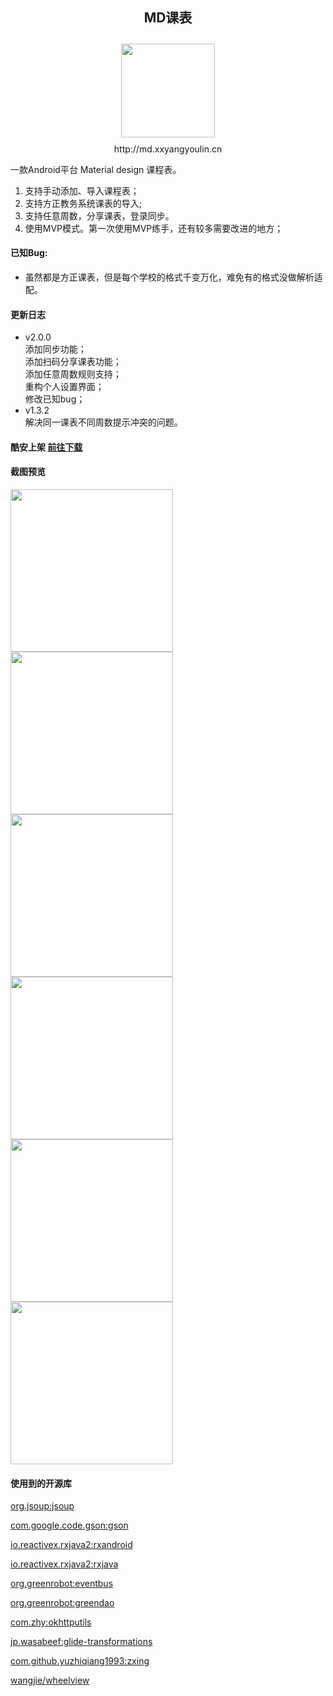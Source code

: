 <div align=center><h2 style="width:100%;text-align:center">MD课表</h2></div>

<div align=center><img style="display:black;margin:10px auto;" src="https://github.com/mnnyang/GzuClassSchedule/blob/master/img/ic_launcher-web.png" width="150" height="auto"/></div>
<div align=center>http://md.xxyangyoulin.cn</div>
  
    
一款Android平台 Material design 课程表。

<!--more-->

1. 支持手动添加、导入课程表；
2. 支持方正教务系统课表的导入;
3. 支持任意周数，分享课表，登录同步。
4. 使用MVP模式。第一次使用MVP练手，还有较多需要改进的地方；


#### 已知Bug: 
- 虽然都是方正课表，但是每个学校的格式千变万化，难免有的格式没做解析适配。

#### 更新日志
- v2.0.0  
    添加同步功能；  
    添加扫码分享课表功能；  
    添加任意周数规则支持；  
    重构个人设置界面；  
    修改已知bug；  
- v1.3.2  
    解决同一课表不同周数提示冲突的问题。  

#### **酷安上架 [前往下载](https://www.coolapk.com/apk/com.mnnyang.gzuclassschedule)**

#### 截图预览

<img src="https://github.com/mnnyang/GzuClassSchedule/blob/master/img/show1.png" width="260" height="auto"><img src="https://github.com/mnnyang/GzuClassSchedule/blob/master/img/show2.png" width="260" height="auto">
<img src="https://github.com/mnnyang/GzuClassSchedule/blob/master/img/show3.png" width="260" height="auto"><img src="https://github.com/mnnyang/GzuClassSchedule/blob/master/img/show4.png" width="260" height="auto">
<img src="https://github.com/mnnyang/GzuClassSchedule/blob/master/img/show8.png" width="260" height="auto"><img src="https://github.com/mnnyang/GzuClassSchedule/blob/master/img/show9.png" width="260" height="auto">

#### 使用到的开源库

[org.jsoup:jsoup](https://jsoup.org/download)

[com.google.code.gson:gson](https://github.com/google/gson)

[io.reactivex.rxjava2:rxandroid](https://github.com/ReactiveX/RxAndroid)

[io.reactivex.rxjava2:rxjava](https://github.com/ReactiveX/RxJava)

[org.greenrobot:eventbus](https://github.com/greenrobot/EventBus)

[org.greenrobot:greendao](https://github.com/greenrobot/greenDAO)

[com.zhy:okhttputils](https://github.com/hongyangAndroid/okhttputils)

[jp.wasabeef:glide-transformations](https://github.com/wasabeef/glide-transformations)

[com.github.yuzhiqiang1993:zxing](https://github.com/yuzhiqiang1993/zxing)

[wangjie/wheelview](https://github.com/wangjiegulu/WheelView)

